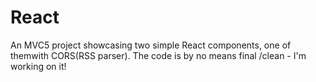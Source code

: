 # React
An MVC5 project showcasing two simple React components, one of themwith CORS(RSS parser).
The code is by no means final /clean - I'm working on it!
